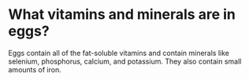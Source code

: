 # What vitamins and minerals are in eggs?

Eggs contain all of the fat-soluble vitamins and contain minerals like selenium, phosphorus, calcium, and potassium. They also contain small amounts of iron.